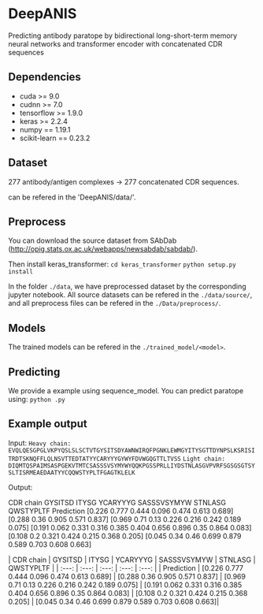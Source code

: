 # DeepANIS

Predicting antibody paratope by bidirectional long-short-term memory neural networks and transformer encoder with concatenated CDR sequences

## Dependencies

+ cuda >= 9.0
+ cudnn >= 7.0
+ tensorflow >= 1.9.0
+ keras >= 2.2.4
+ numpy == 1.19.1
+ scikit-learn == 0.23.2

## Dataset

277 antibody/antigen complexes -> 277 concatenated CDR sequences.

can be refered in the 'DeepANIS/data/'.

## Preprocess

You can download the source dataset from SAbDab (http://opig.stats.ox.ac.uk/webapps/newsabdab/sabdab/).

Then install keras_transformer:
`cd keras_transformer`
`python setup.py install`

In the folder `./data`, we have preprocessed dataset by the corresponding jupyter notebook. All source datasets can be refered in the `./data/source/`, and all preprocess files can be refered in the `./Data/preprocess/`.

## Models

The trained models can be refered in the `./trained_model/<model>`.

## Predicting

We provide a example using sequence_model. You can predict paratope using:
`python .py`

## Example output

Input:
`Heavy chain: EVQLQESGPGLVKPYQSLSLSCTVTGYSITSDYAWNWIRQFPGNKLEWMGYITYSGTTDYNPSLKSRISITRDTSKNQFFLQLNSVTTEDTATYYCARYYYGYWYFDVWGQGTTLTVSS`
`Light chain: DIQMTQSPAIMSASPGEKVTMTCSASSSVSYMYWYQQKPGSSPRLLIYDSTNLASGVPVRFSGSGSGTSYSLTISRMEAEDAATYYCQQWSTYPLTFGAGTKLELK`

Output:

CDR chain	GYSITSD	ITYSG	YCARYYYG	SASSSVSYMYW	STNLASG	QWSTYPLTF
Prediction	[0.226 0.777 0.444 0.096 0.474 0.613 0.689]	[0.288 0.36 0.905 0.571 0.837]	[0.969 0.71 0.13 0.226 0.216 0.242 0.189 0.075]	[0.191 0.062 0.331 0.316 0.385 0.404 0.656 0.896 0.35 0.864 0.083]	[0.108 0.2 0.321 0.424 0.215 0.368 0.205]	[0.045 0.34 0.46 0.699 0.879 0.589 0.703 0.608 0.663]

| CDR chain | GYSITSD | ITYSG | YCARYYYG | SASSSVSYMYW | STNLASG | QWSTYPLTF | 
| :---: | :---: | :---: | :---: | :---: |
| Prediction | [0.226 0.777 0.444 0.096 0.474 0.613 0.689] | [0.288 0.36 0.905 0.571 0.837] | [0.969 0.71 0.13 0.226 0.216 0.242 0.189 0.075] | [0.191 0.062 0.331 0.316 0.385 0.404 0.656 0.896 0.35 0.864 0.083] | [0.108 0.2 0.321 0.424 0.215 0.368 0.205] | [0.045 0.34 0.46 0.699 0.879 0.589 0.703 0.608 0.663]|

















